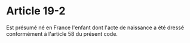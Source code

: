 # Article 19-2

Est présumé né en France l'enfant dont l'acte de naissance a été dressé conformément à l'article 58 du présent code.
